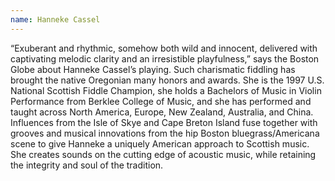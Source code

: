 ```yaml
---
name: Hanneke Cassel
---
```


“Exuberant and rhythmic, somehow both wild and innocent, delivered with captivating melodic clarity and an irresistible playfulness,” says the Boston Globe about Hanneke Cassel’s playing. Such charismatic fiddling has brought the native Oregonian many honors and awards. She is the 1997 U.S. National Scottish Fiddle Champion, she holds a Bachelors of Music in Violin Performance from Berklee College of Music, and she has performed and taught across North America, Europe, New Zealand, Australia, and China. Influences from the Isle of Skye and Cape Breton Island fuse together with grooves and musical innovations from the hip Boston bluegrass/Americana scene to give Hanneke a uniquely American approach to Scottish music. She creates sounds on the cutting edge of acoustic music, while retaining the integrity and soul of the tradition.
